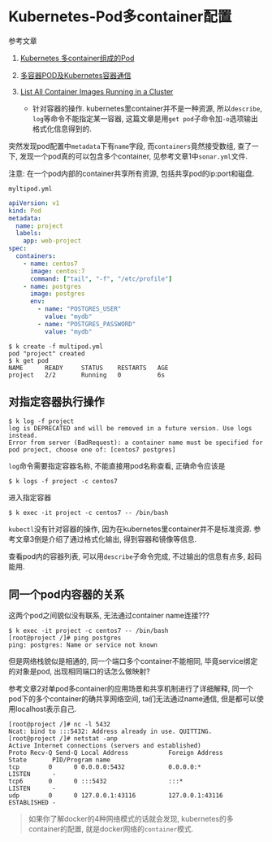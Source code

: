 # Kubernetes-Pod多container配置

参考文章

1. [Kubernetes 多container组成的Pod](https://blog.csdn.net/liumiaocn/article/details/52490444)

2. [多容器POD及Kubernetes容器通信](https://www.kubernetes.org.cn/2767.html)

3. [List All Container Images Running in a Cluster](https://kubernetes.io/zh/docs/tasks/access-application-cluster/list-all-running-container-images/)
    - 针对容器的操作. kubernetes里container并不是一种资源, 所以`describe`, `log`等命令不能指定某一容器, 这篇文章是用`get pod`子命令加`-o`选项输出格式化信息得到的.

突然发现pod配置中`metadata`下有`name`字段, 而`containers`竟然接受数组, 查了一下, 发现一个pod真的可以包含多个container, 见参考文章1中`sonar.yml`文件.

注意: 在一个pod内部的container共享所有资源, 包括共享pod的ip:port和磁盘.

`myltipod.yml`

```yml
apiVersion: v1
kind: Pod
metadata:
  name: project
  labels:
    app: web-project
spec:
  containers:
    - name: centos7
      image: centos:7
      command: ["tail", "-f", "/etc/profile"]
    - name: postgres
      image: postgres
      env:
        - name: "POSTGRES_USER"
          value: "mydb"
        - name: "POSTGRES_PASSWORD"
          value: "mydb"
```

```
$ k create -f multipod.yml 
pod "project" created
$ k get pod
NAME      READY     STATUS    RESTARTS   AGE
project   2/2       Running   0          6s
```

## 对指定容器执行操作

```
$ k log -f project
log is DEPRECATED and will be removed in a future version. Use logs instead.
Error from server (BadRequest): a container name must be specified for pod project, choose one of: [centos7 postgres]
```

`log`命令需要指定容器名称, 不能直接用pod名称查看, 正确命令应该是

```
$ k logs -f project -c centos7
```

进入指定容器

```
$ k exec -it project -c centos7 -- /bin/bash
```

`kubectl`没有针对容器的操作, 因为在kubernetes里container并不是标准资源. 参考文章3倒是介绍了通过格式化输出, 得到容器和镜像等信息.

查看pod内的容器列表, 可以用`describe`子命令完成, 不过输出的信息有点多, 起码能用.

## 同一个pod内容器的关系

这两个pod之间貌似没有联系, 无法通过container name连接???

```
$ k exec -it project -c centos7 -- /bin/bash
[root@project /]# ping postgres
ping: postgres: Name or service not known
```

但是网络栈貌似是相通的, 同一个端口多个container不能相同, 毕竟service绑定的对象是pod, 出现相同端口的话怎么做映射?

参考文章2对单pod多container的应用场景和共享机制进行了详细解释, 同一个pod下的多个container的确共享网络空间, ta们无法通过name通信, 但是都可以使用localhost表示自己.

```
[root@project /]# nc -l 5432
Ncat: bind to :::5432: Address already in use. QUITTING.
[root@project /]# netstat -anp
Active Internet connections (servers and established)
Proto Recv-Q Send-Q Local Address           Foreign Address         State       PID/Program name
tcp        0      0 0.0.0.0:5432            0.0.0.0:*               LISTEN      -
tcp6       0      0 :::5432                 :::*                    LISTEN      -
udp        0      0 127.0.0.1:43116         127.0.0.1:43116         ESTABLISHED -
```

> 如果你了解docker的4种网络模式的话就会发现, kubernetes的多container的配置, 就是docker网络的`container`模式.
